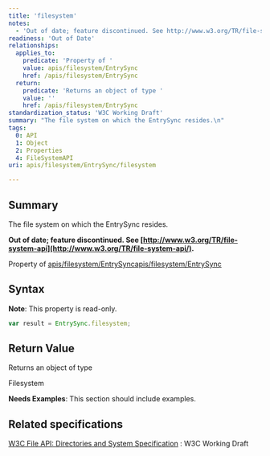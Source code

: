 ```yaml
---
title: 'filesystem'
notes:
  - 'Out of date; feature discontinued. See http://www.w3.org/TR/file-system-api/.'
readiness: 'Out of Date'
relationships:
  applies_to:
    predicate: 'Property of '
    value: apis/filesystem/EntrySync
    href: /apis/filesystem/EntrySync
  return:
    predicate: 'Returns an object of type '
    value: ''
    href: /apis/filesystem/EntrySync
standardization_status: 'W3C Working Draft'
summary: "The file system on which the EntrySync resides.\n"
tags:
  0: API
  1: Object
  2: Properties
  4: FileSystemAPI
uri: apis/filesystem/EntrySync/filesystem

---
```

## Summary

The file system on which the EntrySync resides.

**Out of date; feature discontinued. See [http://www.w3.org/TR/file-system-api](http://www.w3.org/TR/file-system-api/).**

Property of [apis/filesystem/EntrySync](/apis/filesystem/EntrySync)[apis/filesystem/EntrySync](/apis/filesystem/EntrySync)

## Syntax

**Note**: This property is read-only.

``` js
var result = EntrySync.filesystem;
```

## Return Value

Returns an object of type

Filesystem

**Needs Examples**: This section should include examples.

## Related specifications

[W3C File API: Directories and System Specification](http://dev.w3.org/2009/dap/file-system/pub/FileSystem/)
:   W3C Working Draft
